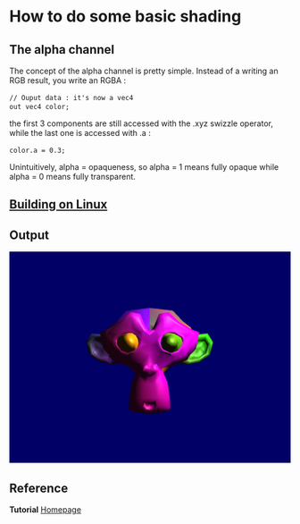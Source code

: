 # How to do some basic shading

## The alpha channel
The concept of the alpha channel is pretty simple. Instead of a writing an RGB result, you write an RGBA :
```
// Ouput data : it's now a vec4
out vec4 color;
```

the first 3 components are still accessed with the .xyz swizzle operator, while the last one is accessed with .a :
```
color.a = 0.3;
```

Unintuitively, alpha = opaqueness, so alpha = 1 means fully opaque while alpha = 0 means fully transparent.




## [Building on Linux](https://github.com/HugoNip/OpenGLLearning#building-on-linux)

## Output

![ref09.png](https://github.com/HugoNip/OpenGLLearning/blob/master/figures/ref09.png)

## Reference
**Tutorial** [Homepage](http://www.opengl-tutorial.org/intermediate-tutorials/tutorial-10-transparency/)    
